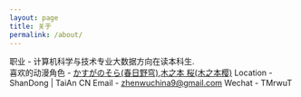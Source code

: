 ```yaml
---
layout: page
title: 关于
permalink: /about/
---
```


职业 - 计算机科学与技术专业大数据方向在读本科生.  
喜欢的动漫角色 - <a href="https://zh.moegirl.org/%E6%98%A5%E6%97%A5%E9%87%8E%E7%A9%B9">かすがのそら(春日野穹)</a>,<a href="https://zh.moegirl.org/%E6%9C%A8%E4%B9%8B%E6%9C%AC%E6%A8%B1">木之本 桜(木之本樱)</a>
Location - ShanDong | TaiAn CN
Email - zhenwuchina9@gmail.com
Wechat - TMrwuT

